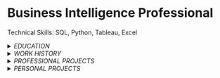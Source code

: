# Business Intelligence Professional
Technical Skills: SQL, Python, Tableau, Excel

<details>
  <summary><em>EDUCATION</em></summary>
  
  ## Master of Economics, International Business
  *University of International Business and Economics* (对外经济贸易大学)<br>
  September 2019 - April 2021 | Beijing, China | GPA: 3.74

  ## Bachelor of Science, Business Economics
  *University of the Philippines*<br>
  August 2014 - June 2018 | Manila, Philippines | GPA: 3.5

</details>

<details>
  <summary><em>WORK HISTORY</em></summary>

## Business Intelligence Assistant Manager
*Beiersdorf* | May 2023 - December 2024
- Led an international project team that established data consolidation and reporting for national and regional stakeholders
- Leveraged knowledge of Power Query, Python, and other tools to automate data processing and data analysis, reducing manual intervention by up to 50% and processing time by about 65%
- Developed impactful dashboards and implemented streamlined reporting procedures adopted by regional headquarters.

## Transport Marketplace Associate
*Grab* | January 2022 - May 2023
- Launched high-visibility projects in partnership with major stakeholders in the company, government, and driver community
- Created dashboards utilizing SQL and Python for daily KPI tracking, reducing reporting time by 75%
- Developed a framework for negotiating bank partnerships, achieving $100,000 in quarterly savings
- Conducted data-driven experiments (e.g. A/B testing) that led to statistically significant increases in KPIs of focus groups

## Senior Business Development Analyst
*Shopee* | April 2021 - December 2021
- Managed 30 high-value accounts in the Sports & Travel category, driving an 80% YoY growth rate
- Designed automated dashboards for performance tracking and trend analysis
- Distributed $10,000 in sponsored rebates bi-weekly, supporting sales initiatives
- Achieved 151% growth in a key account within three months via targeted interventions

## Junior Marketing Analyst
*Balsam International Unlimited* | July 2018 - August 2019
- Utilized digital marketing analytics tools and techniques, particularly search engine marketing, to optimize campaigns and achieve 15% annual revenue growth.
- Created forecasting models for marketing spend, improving budget efficiency.
  
</details>

<details>
  <summary><em>PROFESSIONAL PROJECTS</em></summary>

## Data Consolidation
**Company**: Beiersdorf<br>
**Role:** Project Lead  
**Launch Date:** December 2024  
**Location:** Manila, Philippines<br>

- Provided additional livelihood to over 1,500 driver partners
- Improved reliability metrics by 15% for airport-based rides through incentives and awareness initiatives
- Featured in [news articles](https://www.rappler.com/business/miaa-grab-airport-to-anywhere-program-address-airport-problems/) and [government agency social media](https://www.facebook.com/reel/748547737079706) highlighting project impact

## Airport-To-Anywhere
**Company**: Grab<br>
**Role:** Project Co-Lead  
**Launch Date:** December 2022  
**Location:** Manila, Philippines<br>

- Provided additional livelihood to over 1,500 driver partners
- Improved reliability metrics by 15% for airport-based rides through incentives and awareness initiatives
- Featured in [news articles](https://www.rappler.com/business/miaa-grab-airport-to-anywhere-program-address-airport-problems/) and [government agency social media](https://www.facebook.com/reel/748547737079706) highlighting project impact

**Featured Skills:**
- SQL (Data Analysis)
- Python (Report Creation from Dataframes)
- Project Management
- Stakeholder Management (Multiple high-level stakeholders)

## In-App Car Rental Products: Rent-by-Grab, GrabTours
**Company**: Grab<br>
**Role:** Project Co-Lead (Rent-by-Grab) | Advisor (GrabTours)<br>
**Launch Date:** May 2022 | June 2023<br>
**Location:** Manila, Philippines<br>

- Worked with the Technical Support team to design the initial rent prototype on the app and subsequent developments
- Rent-by-Grab
  - Collaborated with the car-rental company Hertz to provide dedicated rental drivers for the initiative
  - Featured by [Top Gear](https://www.topgear.com.ph/news/motoring-news/rent-by-grab-ph-a4354-20220520)
- GrabTours
  - Partnered with the Department of Tourism, a government agency, to launch a limited-time product based on the rental prototype
  - Monitored and trained fifty selected driver-partners to ensure an optimal tour experience for guests
  - Featured by a news agency, the [Philippine Star](https://www.philstar.com/headlines/2023/06/15/2273963/dot-digitalize-tour-transactions-grab)

**Featured Skills:**
- SQL (Data Analysis)
- Python (Report Creation from Dataframes)
- Project Management
- Stakeholder Management (Multiple high-level stakeholders)
</details>

<details>
  <summary><em>PERSONAL PROJECTS</em></summary>



</details>
